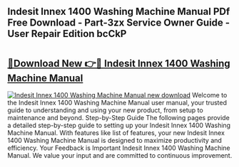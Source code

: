 ## Indesit Innex 1400 Washing Machine Manual PDf Free Download - Part-3zx Service Owner Guide - User Repair Edition bcCkP

# <h2><a href="http://cf25463.oget.top/?id=Indesit+Innex+1400+Washing+Machine+Manual">🔗Download New 👉🔴 Indesit Innex 1400 Washing Machine Manual</a></h2>

[![Indesit Innex 1400 Washing Machine Manual new download](https://i.imgur.com/5g1atiW.png)](http://cf25463.oget.top/?id=Indesit+Innex+1400+Washing+Machine+Manual)
Welcome to the Indesit Innex 1400 Washing Machine Manual user manual, your trusted guide to understanding and using your new product, from setup to maintenance and beyond. Step-by-Step Guide The following pages provide a detailed step-by-step guide to setting up your Indesit Innex 1400 Washing Machine Manual. With features like list of features, your new Indesit Innex 1400 Washing Machine Manual is designed to maximize productivity and efficiency. Your Feedback is Important Indesit Innex 1400 Washing Machine Manual. We value your input and are committed to continuous improvement.
